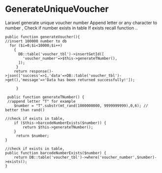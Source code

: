 # GenerateUniqueVoucher
Laravel generate unique voucher number
Append letter or any character to number , 
Check if number exists in table
If exists recall function ..

```
public function generateVoucher(){
//insert 100000 number to db
  for ($i=0;$i<10000;$i++)
    {
      DB::table('voucher_tbl')->insertGetId([
        'voucher_number'=>$this->generateTNumber(),
      ]);
     }
    return response()->json(['success'=>1,'data'=>DB::table('voucher_tbl')->get(),'message'=>'Data has been returned successfully!']);

     }
```
```  
 public function generateTNumber() {
 //append letter "T" for example
    $number = "T".substr(mt_rand(1000000000, 9999999999),0,6); // better than rand()

//check if exists in table,
    if ($this->barcodeNumberExists($number)) {
        return $this->generateTNumber();
    }
     return $number;
}
```
```
//check if exists in table,
public function barcodeNumberExists($number) {
    return DB::table('voucher_tbl')->where('voucher_number',$number)->exists();
}
```
